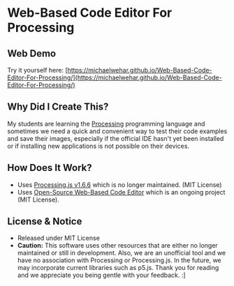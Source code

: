 # **Web-Based Code Editor For Processing**

## Web Demo
Try it yourself here: [https://michaelwehar.github.io/Web-Based-Code-Editor-For-Processing/](https://michaelwehar.github.io/Web-Based-Code-Editor-For-Processing/)

## Why Did I Create This?
My students are learning the [Processing](https://processing.org) programming language and sometimes we need a quick and convenient way to test their code examples and save their images, especially if the official IDE hasn't yet been installed or if installing new applications is not possible on their devices.

## How Does It Work?
- Uses [Processing.js v1.6.6](https://github.com/processing-js/processing-js/tree/v1.6.6) which is no longer maintained.  (MIT License)
- Uses [Open-Source Web-Based Code Editor](https://github.com/MichaelWehar/Open-Source-Embedded-Code-Editor/) which is an ongoing project (MIT License).

## **License & Notice**
- Released under MIT License
- **Caution:** This software uses other resources that are either no longer maintained or still in development.  Also, we are an unofficial tool and we have no association with Processing or Processing.js.  In the future, we may incorporate current libraries such as p5.js.  Thank you for reading and we appreciate you being gentle with your feedback. :]
